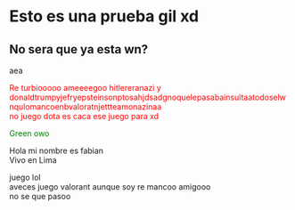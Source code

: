 <html>
<head>
  <title>Mi Proyect FHin4dl</title>
  </head>
  <body>
    <h1>Esto es una prueba gil xd</h1>
    <h2>No sera que ya esta wn?</h2>
    <p>aea</p>
    <p style="color:red;">Re turbiooooo ameeeegoo hitlereranazi y donaldtrumpyjefryepsteinsonptosahjdsadgnoquelepasabainsultaatodoselwnqulomancoenbvaloratnjettteamonazinaa<br>
  no juego dota es caca ese juego para xd</p> 
    <p style="color:green;">Green owo</p>
  </body>
  </html>
Hola mi nombre es fabian <br> Vivo en Lima 

juego lol<br> aveces juego valorant aunque soy re mancoo amigooo <br> no se que pasoo
